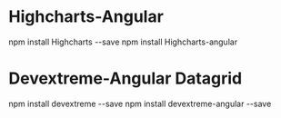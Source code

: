 # Highcharts-Angular
npm install Highcharts --save
npm install Highcharts-angular

# Devextreme-Angular Datagrid
npm install devextreme --save
npm install devextreme-angular --save
